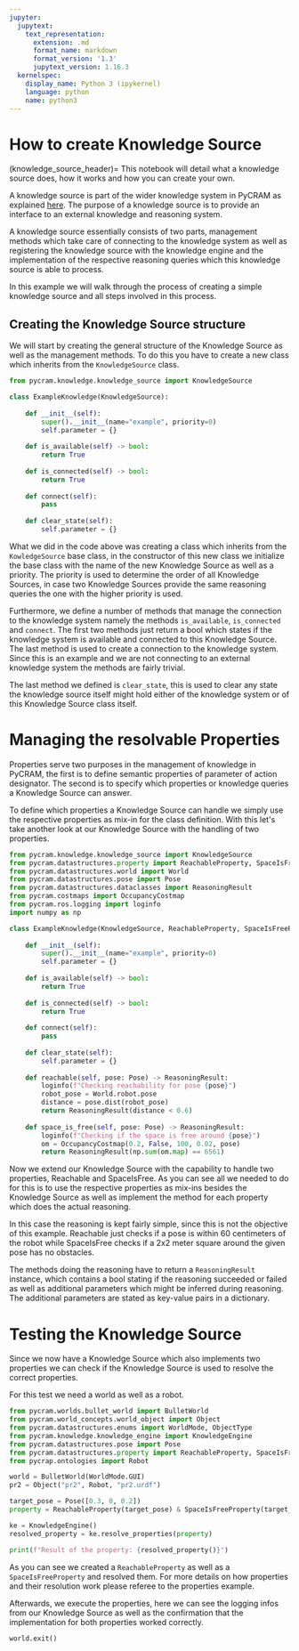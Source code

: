 ```yaml
---
jupyter:
  jupytext:
    text_representation:
      extension: .md
      format_name: markdown
      format_version: '1.3'
      jupytext_version: 1.16.3
  kernelspec:
    display_name: Python 3 (ipykernel)
    language: python
    name: python3
---
```


# How to create Knowledge Source
(knowledge_source_header)=
This notebook will detail what a knowledge source does, how it works and how you can create your own. 

A knowledge source is part of the wider knowledge system in PyCRAM as explained [here](/knowledge). The purpose of a 
knowledge source is to provide an interface to an external knowledge and reasoning system.

A knowledge source essentially consists of two parts, management methods which take care of connecting to the knowledge 
system as well as registering the knowledge source with the knowledge engine and the implementation of the respective 
reasoning queries which this knowledge source is able to process. 

In this example we will walk through the process of creating a simple knowledge source and all steps involved in this process. 

## Creating the Knowledge Source structure

We will start by creating the general structure of the Knowledge Source as well as the management methods. To do this 
you have to create a new class which inherits from the ```KnowledgeSource``` class.

```python
from pycram.knowledge.knowledge_source import KnowledgeSource

class ExampleKnowledge(KnowledgeSource):
    
    def __init__(self):
        super().__init__(name="example", priority=0)
        self.parameter = {}
        
    def is_available(self) -> bool:
        return True
    
    def is_connected(self) -> bool:
        return True
    
    def connect(self):
        pass
    
    def clear_state(self):
        self.parameter = {}
```

What we did in the code above was creating a class which inherits from the ```KowledgeSource``` base class, in the 
constructor of this new class we initialize the base class with the name of the new Knowledge Source as well as a 
priority. The priority is used to determine the order of all Knowledge Sources, in case two Knowledge Sources provide 
the same reasoning queries the one with the higher priority is used. 

Furthermore, we define a number of methods that manage the connection to the knowledge system namely the methods 
```is_available```, ```is_connected``` and ```connect```. The first two methods just return a bool which states if the 
knowledge system is available and connected to this Knowledge Source. The last method is used to create a connection 
to the knowledge system. Since this is an example and we are not connecting to an external knowledge system the methods 
are fairly trivial. 

The last method we defined is ```clear_state```, this is used to clear any state the knowledge source itself might hold 
either of the knowledge system or of this Knowledge Source class itself. 


# Managing the resolvable Properties 
Properties serve two purposes in the management of knowledge in PyCRAM, the first is to define semantic properties of 
parameter of action designator. The second is to specify which properties or knowledge queries a Knowledge Source can 
answer. 

To define which properties a Knowledge Source can handle we simply use the respective properties as mix-in for the class 
definition. With this let's take another look at our Knowledge Source with the handling of two properties. 

```python
from pycram.knowledge.knowledge_source import KnowledgeSource
from pycram.datastructures.property import ReachableProperty, SpaceIsFreeProperty
from pycram.datastructures.world import World
from pycram.datastructures.pose import Pose
from pycram.datastructures.dataclasses import ReasoningResult
from pycram.costmaps import OccupancyCostmap
from pycram.ros.logging import loginfo
import numpy as np

class ExampleKnowledge(KnowledgeSource, ReachableProperty, SpaceIsFreeProperty):
    
    def __init__(self):
        super().__init__(name="example", priority=0)
        self.parameter = {}
        
    def is_available(self) -> bool:
        return True
    
    def is_connected(self) -> bool:
        return True
    
    def connect(self):
        pass
    
    def clear_state(self):
        self.parameter = {}
        
    def reachable(self, pose: Pose) -> ReasoningResult:
        loginfo(f"Checking reachability for pose {pose}")
        robot_pose = World.robot.pose
        distance = pose.dist(robot_pose)
        return ReasoningResult(distance < 0.6)
    
    def space_is_free(self, pose: Pose) -> ReasoningResult:
        loginfo(f"Checking if the space is free around {pose}")
        om = OccupancyCostmap(0.2, False, 100, 0.02, pose)
        return ReasoningResult(np.sum(om.map) == 6561)
```

Now we extend our Knowledge Source with the capability to handle two properties, Reachable and SpaceIsFree. As you can 
see all we needed to do for this is to use the respective properties as mix-ins besides the Knowledge Source as well as 
implement the method for each property which does the actual reasoning. 

In this case the reasoning is kept fairly simple, since this is not the objective of this example. Reachable just 
checks if a pose is within 60 centimeters of the robot while SpaceIsFree checks if a 2x2 meter square around the given 
pose has no obstacles. 

The methods doing the reasoning have to return a ```ReasoningResult``` instance, which contains a bool stating if the 
reasoning succeeded or failed as well as additional parameters which might be inferred during reasoning. The additional 
parameters are stated as key-value pairs in a dictionary.


# Testing the Knowledge Source
Since we now have a Knowledge Source which also implements two properties we can check if the Knowledge Source is used 
to resolve the correct properties. 

For this test we need a world as well as a robot.

```python
from pycram.worlds.bullet_world import BulletWorld
from pycram.world_concepts.world_object import Object
from pycram.datastructures.enums import WorldMode, ObjectType
from pycram.knowledge.knowledge_engine import KnowledgeEngine
from pycram.datastructures.pose import Pose
from pycram.datastructures.property import ReachableProperty, SpaceIsFreeProperty
from pycrap.ontologies import Robot

world = BulletWorld(WorldMode.GUI)
pr2 = Object("pr2", Robot, "pr2.urdf")

target_pose = Pose([0.3, 0, 0.2])
property = ReachableProperty(target_pose) & SpaceIsFreeProperty(target_pose)

ke = KnowledgeEngine()
resolved_property = ke.resolve_properties(property)

print(f"Result of the property: {resolved_property()}")
```

As you can see we created a ```ReachableProperty``` as well as a ```SpaceIsFreeProperty``` and resolved them. For more 
details on how properties and their resolution work please referee to the properties example. 

Afterwards, we execute the properties, here we can see the logging infos from our Knowledge Source as well as the 
confirmation that the implementation for both properties worked correctly.

```python
world.exit()
```
